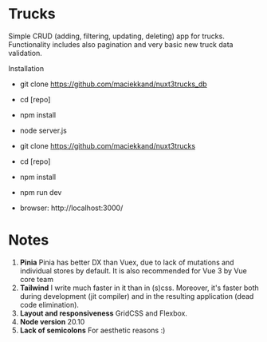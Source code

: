 # Trucks

Simple CRUD (adding, filtering, updating, deleting) app for trucks. Functionality includes also pagination and very basic new truck data validation.

Installation

* git clone https://github.com/maciekkand/nuxt3trucks_db
* cd [repo]
* npm install
* node server.js

* git clone https://github.com/maciekkand/nuxt3trucks
* cd [repo]
* npm install
* npm run dev

* browser:  http://localhost:3000/


# Notes

1. **Pinia**
   Pinia has better DX than Vuex, due to lack of mutations and individual stores by default. It is also recommended for Vue 3 by Vue core team
2. **Tailwind**
   I write much faster in it than in (s)css. Moreover, it's faster both during development (jit compiler) and in the resulting application (dead code elimination).
3. **Layout and responsiveness**
   GridCSS and Flexbox.
4. **Node version**
   20.10
5. **Lack of semicolons**
   For aesthetic reasons :)
